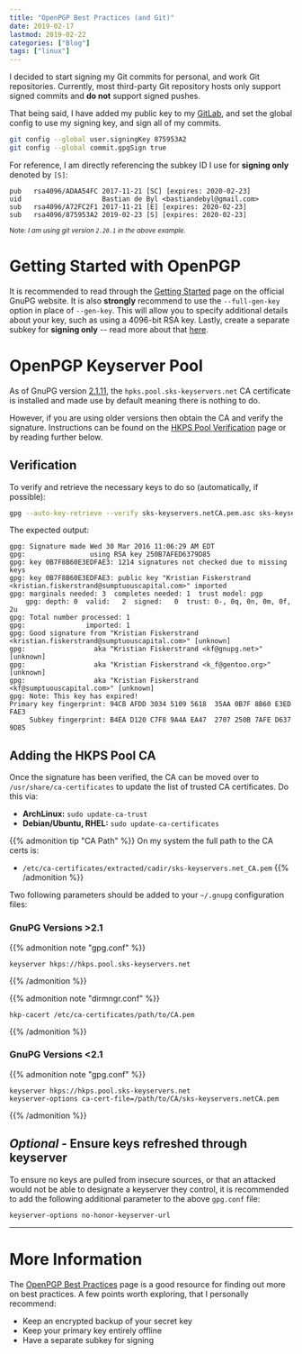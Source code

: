 ```yaml
---
title: "OpenPGP Best Practices (and Git)"
date: 2019-02-17
lastmod: 2019-02-22
categories: ["Blog"]
tags: ["linux"]
---
```

I decided to start signing my Git commits for personal, and work Git
repositories. Currently, most third-party Git repository hosts only support
signed commits and **do not** support signed pushes.
<!--more-->

That being said, I have added my public key to my
[GitLab](https://gitlab.com/bdebyl), and set the global config to use my signing
key, and sign all of my commits.

```bash
git config --global user.signingKey 875953A2
git config --global commit.gpgSign true
```

For reference, I am directly referencing the subkey ID I use for **signing only**
denoted by `[S]`:
```
pub   rsa4096/ADAA54FC 2017-11-21 [SC] [expires: 2020-02-23]
uid                    Bastian de Byl <bastiandebyl@gmail.com>
sub   rsa4096/A72FC2F1 2017-11-21 [E] [expires: 2020-02-23]
sub   rsa4096/875953A2 2019-02-23 [S] [expires: 2020-02-23]
```
<sub>Note: _I am using git version `2.20.1` in the above example._</sub>


# Getting Started with OpenPGP
It is recommended to read through the
[Getting Started](https://www.gnupg.org/gph/en/manual/c14.html) page  on the
official GnuPG website. It is also **strongly** recommend to use the
`--full-gen-key` option in place of `--gen-key`. This will allow you to specify
additional details about your key, such as using a 4096-bit RSA key. Lastly,
create a separate subkey for **signing only** -- read more about that
[here](https://wiki.debian.org/Subkeys).

# OpenPGP Keyserver Pool
As of GnuPG version
[2.1.11](https://github.com/riseupnet/riseup_help/issues/294#issuecomment-192913705),
the `hpks.pool.sks-keyservers.net` CA certificate is installed and made use by
default meaning there is nothing to do.

However, if you are using older versions then obtain the CA and verify the
signature. Instructions can be found on the
[HKPS Pool Verification](https://sks-keyservers.net/verify_tls.php) page or by
reading further below.

## Verification
To verify and retrieve the necessary keys to do so (automatically, if possible):
```bash
gpg --auto-key-retrieve --verify sks-keyservers.netCA.pem.asc sks-keyservers.netCA.pem
```

The expected output:
```
gpg: Signature made Wed 30 Mar 2016 11:06:29 AM EDT
gpg:                using RSA key 250B7AFED6379D85
gpg: key 0B7F8B60E3EDFAE3: 1214 signatures not checked due to missing keys
gpg: key 0B7F8B60E3EDFAE3: public key "Kristian Fiskerstrand <kristian.fiskerstrand@sumptuouscapital.com>" imported
gpg: marginals needed: 3  completes needed: 1  trust model: pgp
    gpg: depth: 0  valid:   2  signed:   0  trust: 0-, 0q, 0n, 0m, 0f, 2u
gpg: Total number processed: 1
gpg:               imported: 1
gpg: Good signature from "Kristian Fiskerstrand <kristian.fiskerstrand@sumptuouscapital.com>" [unknown]
gpg:                 aka "Kristian Fiskerstrand <kf@gnupg.net>" [unknown]
gpg:                 aka "Kristian Fiskerstrand <k_f@gentoo.org>" [unknown]
gpg:                 aka "Kristian Fiskerstrand <kf@sumptuouscapital.com>" [unknown]
gpg: Note: This key has expired!
Primary key fingerprint: 94CB AFDD 3034 5109 5618  35AA 0B7F 8B60 E3ED FAE3
     Subkey fingerprint: B4EA D120 C7F8 9A4A EA47  2707 250B 7AFE D637 9D85
```

## Adding the HKPS Pool CA
Once the signature has been verified, the CA can be moved over to
`/usr/share/ca-certificates` to update the list of trusted CA certificates. Do
this via:

+ **ArchLinux:** `sudo update-ca-trust`
+ **Debian/Ubuntu, RHEL:** `sudo update-ca-certificates`


{{% admonition tip "CA Path" %}}
On my system the full path to the CA certs is:

- `/etc/ca-certificates/extracted/cadir/sks-keyservers.net_CA.pem`
{{% /admonition %}}

Two following parameters should be added to your `~/.gnupg` configuration files:

### GnuPG Versions >2.1


{{% admonition note "gpg.conf" %}}
```
keyserver hkps://hkps.pool.sks-keyservers.net
```
{{% /admonition %}}


{{% admonition note "dirmngr.conf" %}}
```
hkp-cacert /etc/ca-certificates/path/to/CA.pem
```
{{% /admonition %}}

### GnuPG Versions <2.1
{{% admonition note "gpg.conf" %}}
```
keyserver hkps://hkps.pool.sks-keyservers.net
keyserver-options ca-cert-file=/path/to/CA/sks-keyservers.netCA.pem
```
{{% /admonition %}}

## *Optional* - Ensure keys refreshed through keyserver
To ensure no keys are pulled from insecure sources, or that an attacked would
not be able to designate a keyserver they control, it is recommended to add the
following additional parameter to the above `gpg.conf` file:
```
keyserver-options no-honor-keyserver-url
```

---

# More Information
The
[OpenPGP Best Practices](https://riseup.net/en/security/message-security/openpgp/best-practices)
page is a good resource for finding out more on best practices. A few points
worth exploring, that I personally recommend:

- Keep an encrypted backup of your secret key
- Keep your primary key entirely offline
- Have a separate subkey for signing
